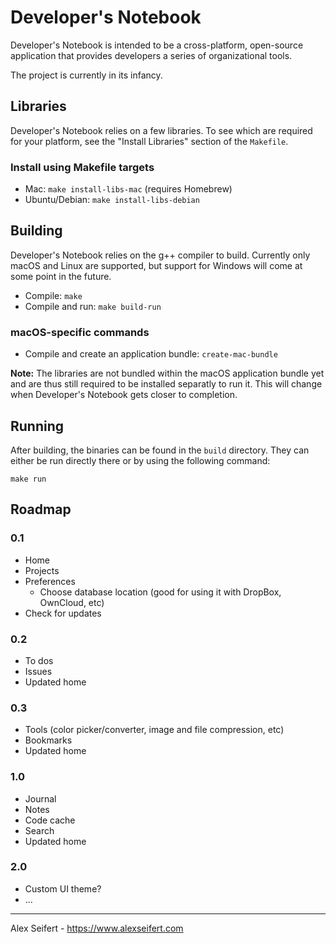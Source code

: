 # Developer's Notebook

Developer's Notebook is intended to be a cross-platform, open-source application that provides developers a series of organizational tools.

The project is currently in its infancy.


## Libraries

Developer's Notebook relies on a few libraries. To see which are required for your platform, see the "Install Libraries" section of the `Makefile`.

### Install using Makefile targets

- Mac: `make install-libs-mac` (requires Homebrew)
- Ubuntu/Debian: `make install-libs-debian`


## Building

Developer's Notebook relies on the g++ compiler to build. Currently only macOS and Linux are supported, but support for Windows will come at some point in the future.

- Compile: `make`
- Compile and run: `make build-run`

### macOS-specific commands

- Compile and create an application bundle: `create-mac-bundle`

**Note:** The libraries are not bundled within the macOS application bundle yet and are thus still required to be installed separatly to run it. This will change when Developer's Notebook gets closer to completion.


## Running

After building, the binaries can be found in the `build` directory. They can either be run directly there or by using the following command:

    make run


## Roadmap

### 0.1

- Home
- Projects
- Preferences
  - Choose database location (good for using it with DropBox, OwnCloud, etc)
- Check for updates


### 0.2

- To dos
- Issues
- Updated home


### 0.3

- Tools (color picker/converter, image and file compression, etc)
- Bookmarks
- Updated home


### 1.0

- Journal
- Notes
- Code cache
- Search
- Updated home


### 2.0

- Custom UI theme?
- ...


---

Alex Seifert - https://www.alexseifert.com
